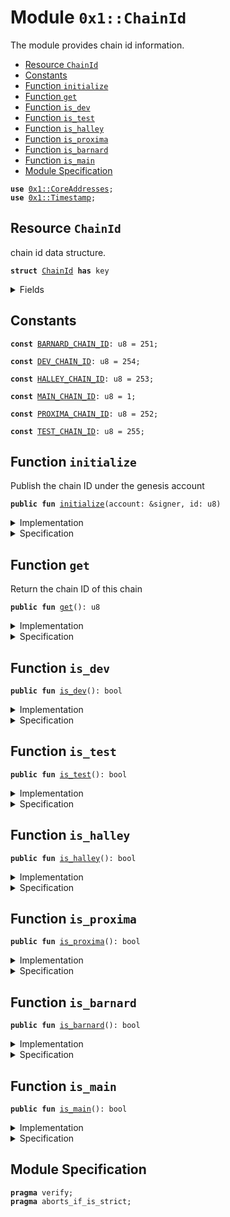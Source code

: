 
<a name="0x1_ChainId"></a>

# Module `0x1::ChainId`

The module provides chain id information.


-  [Resource `ChainId`](#0x1_ChainId_ChainId)
-  [Constants](#@Constants_0)
-  [Function `initialize`](#0x1_ChainId_initialize)
-  [Function `get`](#0x1_ChainId_get)
-  [Function `is_dev`](#0x1_ChainId_is_dev)
-  [Function `is_test`](#0x1_ChainId_is_test)
-  [Function `is_halley`](#0x1_ChainId_is_halley)
-  [Function `is_proxima`](#0x1_ChainId_is_proxima)
-  [Function `is_barnard`](#0x1_ChainId_is_barnard)
-  [Function `is_main`](#0x1_ChainId_is_main)
-  [Module Specification](#@Module_Specification_1)


<pre><code><b>use</b> <a href="CoreAddresses.md#0x1_CoreAddresses">0x1::CoreAddresses</a>;
<b>use</b> <a href="Timestamp.md#0x1_Timestamp">0x1::Timestamp</a>;
</code></pre>



<a name="0x1_ChainId_ChainId"></a>

## Resource `ChainId`

chain id data structure.


<pre><code><b>struct</b> <a href="ChainId.md#0x1_ChainId">ChainId</a> <b>has</b> key
</code></pre>



<details>
<summary>Fields</summary>


<dl>
<dt>
<code>id: u8</code>
</dt>
<dd>
 real id.
</dd>
</dl>


</details>

<a name="@Constants_0"></a>

## Constants


<a name="0x1_ChainId_BARNARD_CHAIN_ID"></a>



<pre><code><b>const</b> <a href="ChainId.md#0x1_ChainId_BARNARD_CHAIN_ID">BARNARD_CHAIN_ID</a>: u8 = 251;
</code></pre>



<a name="0x1_ChainId_DEV_CHAIN_ID"></a>



<pre><code><b>const</b> <a href="ChainId.md#0x1_ChainId_DEV_CHAIN_ID">DEV_CHAIN_ID</a>: u8 = 254;
</code></pre>



<a name="0x1_ChainId_HALLEY_CHAIN_ID"></a>



<pre><code><b>const</b> <a href="ChainId.md#0x1_ChainId_HALLEY_CHAIN_ID">HALLEY_CHAIN_ID</a>: u8 = 253;
</code></pre>



<a name="0x1_ChainId_MAIN_CHAIN_ID"></a>



<pre><code><b>const</b> <a href="ChainId.md#0x1_ChainId_MAIN_CHAIN_ID">MAIN_CHAIN_ID</a>: u8 = 1;
</code></pre>



<a name="0x1_ChainId_PROXIMA_CHAIN_ID"></a>



<pre><code><b>const</b> <a href="ChainId.md#0x1_ChainId_PROXIMA_CHAIN_ID">PROXIMA_CHAIN_ID</a>: u8 = 252;
</code></pre>



<a name="0x1_ChainId_TEST_CHAIN_ID"></a>



<pre><code><b>const</b> <a href="ChainId.md#0x1_ChainId_TEST_CHAIN_ID">TEST_CHAIN_ID</a>: u8 = 255;
</code></pre>



<a name="0x1_ChainId_initialize"></a>

## Function `initialize`

Publish the chain ID under the genesis account


<pre><code><b>public</b> <b>fun</b> <a href="ChainId.md#0x1_ChainId_initialize">initialize</a>(account: &signer, id: u8)
</code></pre>



<details>
<summary>Implementation</summary>


<pre><code><b>public</b> <b>fun</b> <a href="ChainId.md#0x1_ChainId_initialize">initialize</a>(account: &signer, id: u8) {
    <a href="Timestamp.md#0x1_Timestamp_assert_genesis">Timestamp::assert_genesis</a>();
    <a href="CoreAddresses.md#0x1_CoreAddresses_assert_genesis_address">CoreAddresses::assert_genesis_address</a>(account);
    <b>move_to</b>(account, <a href="ChainId.md#0x1_ChainId">ChainId</a> { id });
}
</code></pre>



</details>

<details>
<summary>Specification</summary>



<pre><code><b>aborts_if</b> !<a href="Timestamp.md#0x1_Timestamp_is_genesis">Timestamp::is_genesis</a>();
<b>aborts_if</b> <a href="Signer.md#0x1_Signer_address_of">Signer::address_of</a>(account) != <a href="CoreAddresses.md#0x1_CoreAddresses_SPEC_GENESIS_ADDRESS">CoreAddresses::SPEC_GENESIS_ADDRESS</a>();
<b>aborts_if</b> <b>exists</b>&lt;<a href="ChainId.md#0x1_ChainId">ChainId</a>&gt;(<a href="Signer.md#0x1_Signer_address_of">Signer::address_of</a>(account));
<b>ensures</b> <b>exists</b>&lt;<a href="ChainId.md#0x1_ChainId">ChainId</a>&gt;(<a href="Signer.md#0x1_Signer_address_of">Signer::address_of</a>(account));
</code></pre>



</details>

<a name="0x1_ChainId_get"></a>

## Function `get`

Return the chain ID of this chain


<pre><code><b>public</b> <b>fun</b> <a href="ChainId.md#0x1_ChainId_get">get</a>(): u8
</code></pre>



<details>
<summary>Implementation</summary>


<pre><code><b>public</b> <b>fun</b> <a href="ChainId.md#0x1_ChainId_get">get</a>(): u8 <b>acquires</b> <a href="ChainId.md#0x1_ChainId">ChainId</a> {
    <b>borrow_global</b>&lt;<a href="ChainId.md#0x1_ChainId">ChainId</a>&gt;(<a href="CoreAddresses.md#0x1_CoreAddresses_GENESIS_ADDRESS">CoreAddresses::GENESIS_ADDRESS</a>()).id
}
</code></pre>



</details>

<details>
<summary>Specification</summary>



<pre><code><b>aborts_if</b> !<b>exists</b>&lt;<a href="ChainId.md#0x1_ChainId">ChainId</a>&gt;(<a href="CoreAddresses.md#0x1_CoreAddresses_SPEC_GENESIS_ADDRESS">CoreAddresses::SPEC_GENESIS_ADDRESS</a>());
<b>ensures</b> <b>exists</b>&lt;<a href="ChainId.md#0x1_ChainId">ChainId</a>&gt;(<a href="CoreAddresses.md#0x1_CoreAddresses_SPEC_GENESIS_ADDRESS">CoreAddresses::SPEC_GENESIS_ADDRESS</a>());
</code></pre>



</details>

<a name="0x1_ChainId_is_dev"></a>

## Function `is_dev`



<pre><code><b>public</b> <b>fun</b> <a href="ChainId.md#0x1_ChainId_is_dev">is_dev</a>(): bool
</code></pre>



<details>
<summary>Implementation</summary>


<pre><code><b>public</b> <b>fun</b> <a href="ChainId.md#0x1_ChainId_is_dev">is_dev</a>(): bool <b>acquires</b> <a href="ChainId.md#0x1_ChainId">ChainId</a> {
    <a href="ChainId.md#0x1_ChainId_get">get</a>() == <a href="ChainId.md#0x1_ChainId_DEV_CHAIN_ID">DEV_CHAIN_ID</a>
}
</code></pre>



</details>

<details>
<summary>Specification</summary>



<pre><code><b>aborts_if</b> !<b>exists</b>&lt;<a href="ChainId.md#0x1_ChainId">ChainId</a>&gt;(<a href="CoreAddresses.md#0x1_CoreAddresses_SPEC_GENESIS_ADDRESS">CoreAddresses::SPEC_GENESIS_ADDRESS</a>());
<b>ensures</b> <b>exists</b>&lt;<a href="ChainId.md#0x1_ChainId">ChainId</a>&gt;(<a href="CoreAddresses.md#0x1_CoreAddresses_SPEC_GENESIS_ADDRESS">CoreAddresses::SPEC_GENESIS_ADDRESS</a>());
</code></pre>



</details>

<a name="0x1_ChainId_is_test"></a>

## Function `is_test`



<pre><code><b>public</b> <b>fun</b> <a href="ChainId.md#0x1_ChainId_is_test">is_test</a>(): bool
</code></pre>



<details>
<summary>Implementation</summary>


<pre><code><b>public</b> <b>fun</b> <a href="ChainId.md#0x1_ChainId_is_test">is_test</a>(): bool <b>acquires</b> <a href="ChainId.md#0x1_ChainId">ChainId</a> {
    <a href="ChainId.md#0x1_ChainId_get">get</a>() == <a href="ChainId.md#0x1_ChainId_TEST_CHAIN_ID">TEST_CHAIN_ID</a>
}
</code></pre>



</details>

<details>
<summary>Specification</summary>



<pre><code><b>aborts_if</b> !<b>exists</b>&lt;<a href="ChainId.md#0x1_ChainId">ChainId</a>&gt;(<a href="CoreAddresses.md#0x1_CoreAddresses_SPEC_GENESIS_ADDRESS">CoreAddresses::SPEC_GENESIS_ADDRESS</a>());
<b>ensures</b> <b>exists</b>&lt;<a href="ChainId.md#0x1_ChainId">ChainId</a>&gt;(<a href="CoreAddresses.md#0x1_CoreAddresses_SPEC_GENESIS_ADDRESS">CoreAddresses::SPEC_GENESIS_ADDRESS</a>());
</code></pre>



</details>

<a name="0x1_ChainId_is_halley"></a>

## Function `is_halley`



<pre><code><b>public</b> <b>fun</b> <a href="ChainId.md#0x1_ChainId_is_halley">is_halley</a>(): bool
</code></pre>



<details>
<summary>Implementation</summary>


<pre><code><b>public</b> <b>fun</b> <a href="ChainId.md#0x1_ChainId_is_halley">is_halley</a>(): bool <b>acquires</b> <a href="ChainId.md#0x1_ChainId">ChainId</a> {
    <a href="ChainId.md#0x1_ChainId_get">get</a>() == <a href="ChainId.md#0x1_ChainId_HALLEY_CHAIN_ID">HALLEY_CHAIN_ID</a>
}
</code></pre>



</details>

<details>
<summary>Specification</summary>



<pre><code><b>aborts_if</b> !<b>exists</b>&lt;<a href="ChainId.md#0x1_ChainId">ChainId</a>&gt;(<a href="CoreAddresses.md#0x1_CoreAddresses_SPEC_GENESIS_ADDRESS">CoreAddresses::SPEC_GENESIS_ADDRESS</a>());
<b>ensures</b> <b>exists</b>&lt;<a href="ChainId.md#0x1_ChainId">ChainId</a>&gt;(<a href="CoreAddresses.md#0x1_CoreAddresses_SPEC_GENESIS_ADDRESS">CoreAddresses::SPEC_GENESIS_ADDRESS</a>());
</code></pre>



</details>

<a name="0x1_ChainId_is_proxima"></a>

## Function `is_proxima`



<pre><code><b>public</b> <b>fun</b> <a href="ChainId.md#0x1_ChainId_is_proxima">is_proxima</a>(): bool
</code></pre>



<details>
<summary>Implementation</summary>


<pre><code><b>public</b> <b>fun</b> <a href="ChainId.md#0x1_ChainId_is_proxima">is_proxima</a>(): bool <b>acquires</b> <a href="ChainId.md#0x1_ChainId">ChainId</a> {
    <a href="ChainId.md#0x1_ChainId_get">get</a>() == <a href="ChainId.md#0x1_ChainId_PROXIMA_CHAIN_ID">PROXIMA_CHAIN_ID</a>
}
</code></pre>



</details>

<details>
<summary>Specification</summary>



<pre><code><b>aborts_if</b> !<b>exists</b>&lt;<a href="ChainId.md#0x1_ChainId">ChainId</a>&gt;(<a href="CoreAddresses.md#0x1_CoreAddresses_SPEC_GENESIS_ADDRESS">CoreAddresses::SPEC_GENESIS_ADDRESS</a>());
<b>ensures</b> <b>exists</b>&lt;<a href="ChainId.md#0x1_ChainId">ChainId</a>&gt;(<a href="CoreAddresses.md#0x1_CoreAddresses_SPEC_GENESIS_ADDRESS">CoreAddresses::SPEC_GENESIS_ADDRESS</a>());
</code></pre>



</details>

<a name="0x1_ChainId_is_barnard"></a>

## Function `is_barnard`



<pre><code><b>public</b> <b>fun</b> <a href="ChainId.md#0x1_ChainId_is_barnard">is_barnard</a>(): bool
</code></pre>



<details>
<summary>Implementation</summary>


<pre><code><b>public</b> <b>fun</b> <a href="ChainId.md#0x1_ChainId_is_barnard">is_barnard</a>(): bool <b>acquires</b> <a href="ChainId.md#0x1_ChainId">ChainId</a> {
    <a href="ChainId.md#0x1_ChainId_get">get</a>() == <a href="ChainId.md#0x1_ChainId_BARNARD_CHAIN_ID">BARNARD_CHAIN_ID</a>
}
</code></pre>



</details>

<details>
<summary>Specification</summary>



<pre><code><b>aborts_if</b> !<b>exists</b>&lt;<a href="ChainId.md#0x1_ChainId">ChainId</a>&gt;(<a href="CoreAddresses.md#0x1_CoreAddresses_SPEC_GENESIS_ADDRESS">CoreAddresses::SPEC_GENESIS_ADDRESS</a>());
<b>ensures</b> <b>exists</b>&lt;<a href="ChainId.md#0x1_ChainId">ChainId</a>&gt;(<a href="CoreAddresses.md#0x1_CoreAddresses_SPEC_GENESIS_ADDRESS">CoreAddresses::SPEC_GENESIS_ADDRESS</a>());
</code></pre>



</details>

<a name="0x1_ChainId_is_main"></a>

## Function `is_main`



<pre><code><b>public</b> <b>fun</b> <a href="ChainId.md#0x1_ChainId_is_main">is_main</a>(): bool
</code></pre>



<details>
<summary>Implementation</summary>


<pre><code><b>public</b> <b>fun</b> <a href="ChainId.md#0x1_ChainId_is_main">is_main</a>(): bool <b>acquires</b> <a href="ChainId.md#0x1_ChainId">ChainId</a> {
    <a href="ChainId.md#0x1_ChainId_get">get</a>() == <a href="ChainId.md#0x1_ChainId_MAIN_CHAIN_ID">MAIN_CHAIN_ID</a>
}
</code></pre>



</details>

<details>
<summary>Specification</summary>



<pre><code><b>aborts_if</b> !<b>exists</b>&lt;<a href="ChainId.md#0x1_ChainId">ChainId</a>&gt;(<a href="CoreAddresses.md#0x1_CoreAddresses_SPEC_GENESIS_ADDRESS">CoreAddresses::SPEC_GENESIS_ADDRESS</a>());
<b>ensures</b> <b>exists</b>&lt;<a href="ChainId.md#0x1_ChainId">ChainId</a>&gt;(<a href="CoreAddresses.md#0x1_CoreAddresses_SPEC_GENESIS_ADDRESS">CoreAddresses::SPEC_GENESIS_ADDRESS</a>());
</code></pre>



</details>

<a name="@Module_Specification_1"></a>

## Module Specification



<pre><code><b>pragma</b> verify;
<b>pragma</b> aborts_if_is_strict;
</code></pre>

